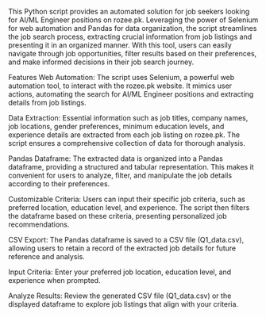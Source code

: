 This Python script provides an automated solution for job seekers looking for AI/ML Engineer positions on rozee.pk. Leveraging the power of Selenium for web automation and Pandas for data organization, the script streamlines the job search process, extracting crucial information from job listings and presenting it in an organized manner. With this tool, users can easily navigate through job opportunities, filter results based on their preferences, and make informed decisions in their job search journey.

Features
Web Automation: The script uses Selenium, a powerful web automation tool, to interact with the rozee.pk website. It mimics user actions, automating the search for AI/ML Engineer positions and extracting details from job listings.

Data Extraction: Essential information such as job titles, company names, job locations, gender preferences, minimum education levels, and experience details are extracted from each job listing on rozee.pk. The script ensures a comprehensive collection of data for thorough analysis.

Pandas Dataframe: The extracted data is organized into a Pandas dataframe, providing a structured and tabular representation. This makes it convenient for users to analyze, filter, and manipulate the job details according to their preferences.

Customizable Criteria: Users can input their specific job criteria, such as preferred location, education level, and experience. The script then filters the dataframe based on these criteria, presenting personalized job recommendations.

CSV Export: The Pandas dataframe is saved to a CSV file (Q1_data.csv), allowing users to retain a record of the extracted job details for future reference and analysis.

Input Criteria: Enter your preferred job location, education level, and experience when prompted.

Analyze Results: Review the generated CSV file (Q1_data.csv) or the displayed dataframe to explore job listings that align with your criteria.
